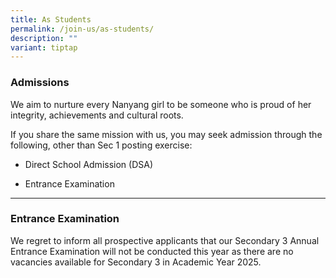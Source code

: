 ```yaml
---
title: As Students
permalink: /join-us/as-students/
description: ""
variant: tiptap
---
```

<h3>Admissions</h3>
<p>We aim to nurture every Nanyang girl to be someone who is proud of her
integrity, achievements and cultural roots.</p>
<p>If you share the same mission with us, you may seek admission through
the following, other than Sec 1 posting exercise:</p>
<ul data-tight="true" class="tight">
<li>
<p>Direct School Admission (DSA)</p>
</li>
<li>
<p>Entrance Examination</p>
</li>
</ul>
<hr>
<h3>Entrance Examination</h3>
<p>We regret to inform all prospective applicants that our Secondary 3 Annual
Entrance Examination will not be conducted this year as there are no vacancies
available for Secondary 3 in Academic Year 2025.</p>